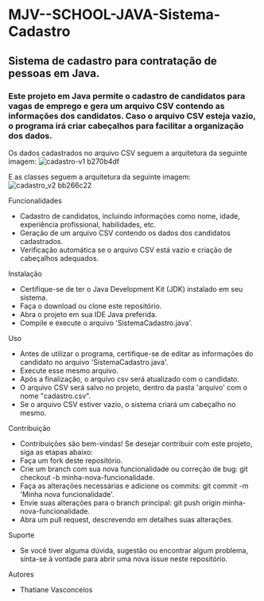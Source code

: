 # MJV--SCHOOL-JAVA-Sistema-Cadastro
## Sistema de cadastro para contratação de pessoas em Java.

### Este projeto em Java permite o cadastro de candidatos para vagas de emprego e gera um arquivo CSV contendo as informações dos candidatos. Caso o arquivo CSV esteja vazio, o programa irá criar cabeçalhos para facilitar a organização dos dados.

Os dados cadastrados no arquivo CSV seguem a arquitetura da seguinte imagem:
![cadastro-v1 b270b4df](https://github.com/vasconcelos3011/MJV--SCHOOL-JAVA-Jobby/assets/132306046/a69308e6-ef67-4326-baf0-71db8906b1dd)


E as classes seguem a arquitetura da seguinte imagem:
![cadastro_v2 bb266c22](https://github.com/vasconcelos3011/MJV--SCHOOL-JAVA-Jobby/assets/132306046/80ff0605-4a5b-42b2-8c8b-b14cba0d0323)

Funcionalidades
* Cadastro de candidatos, incluindo informações como nome, idade, experiência profissional, habilidades, etc.
* Geração de um arquivo CSV contendo os dados dos candidatos cadastrados.
* Verificação automática se o arquivo CSV está vazio e criação de cabeçalhos adequados.

Instalação
* Certifique-se de ter o Java Development Kit (JDK) instalado em seu sistema.
* Faça o download ou clone este repositório.
* Abra o projeto em sua IDE Java preferida.
* Compile e execute o arquivo 'SistemaCadastro.java'.

Uso
* Antes de utilizar o programa, certifique-se de editar as informações do candidato no arquivo 'SistemaCadastro.java'.
* Execute esse mesmo arquivo.
* Após a finalização, o arquivo csv será atualizado com o candidato.
* O arquivo CSV será salvo no projeto, dentro da pasta 'arquivo' com o nome "cadastro.csv".
* Se o arquivo CSV estiver vazio, o sistema criará um cabeçalho no mesmo.

Contribuição
* Contribuições são bem-vindas! Se desejar contribuir com este projeto, siga as etapas abaixo:
* Faça um fork deste repositório.
* Crie um branch com sua nova funcionalidade ou correção de bug: git checkout -b minha-nova-funcionalidade.
* Faça as alterações necessárias e adicione os commits: git commit -m 'Minha nova funcionalidade'.
* Envie suas alterações para o branch principal: git push origin minha-nova-funcionalidade.
* Abra um pull request, descrevendo em detalhes suas alterações.

Suporte
* Se você tiver alguma dúvida, sugestão ou encontrar algum problema, sinta-se à vontade para abrir uma nova issue neste repositório.

Autores
* Thatiane Vasconcelos
